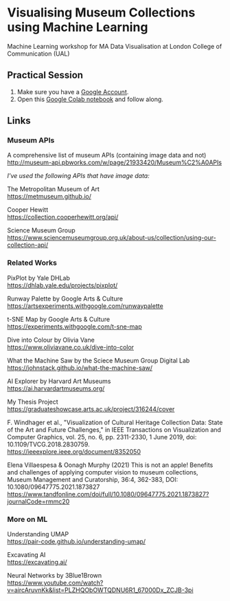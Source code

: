 # Visualising Museum Collections using Machine Learning  
Machine Learning workshop for MA Data Visualisation at London College of Communication (UAL) 

## Practical Session

1. Make sure you have a [Google Account](https://www.google.com/account/about/).
2. Open this [Google Colab notebook](https://colab.research.google.com/drive/1RkHLJGT76zXZe6i4nHrwKvL1mt0PSsQx?usp=sharing) and follow along. 

## Links

### Museum APIs

A comprehensive list of museum APIs (containing image data and not)  
http://museum-api.pbworks.com/w/page/21933420/Museum%C2%A0APIs

*I've used the following APIs that have image data:*

The Metropolitan Museum of Art  
https://metmuseum.github.io/

Cooper Hewitt  
https://collection.cooperhewitt.org/api/

Science Museum Group  
https://www.sciencemuseumgroup.org.uk/about-us/collection/using-our-collection-api/


### Related Works

PixPlot by Yale DHLab  
https://dhlab.yale.edu/projects/pixplot/

Runway Palette by Google Arts & Culture  
https://artsexperiments.withgoogle.com/runwaypalette

t-SNE Map by Google Arts & Culture  
https://experiments.withgoogle.com/t-sne-map

Dive into Colour by Olivia Vane  
https://www.oliviavane.co.uk/dive-into-color

What the Machine Saw by the Sciece Museum Group Digital Lab  
https://johnstack.github.io/what-the-machine-saw/

AI Explorer by Harvard Art Museums  
https://ai.harvardartmuseums.org/

My Thesis Project  
https://graduateshowcase.arts.ac.uk/project/316244/cover

F. Windhager et al., "Visualization of Cultural Heritage Collection Data: State of the Art and Future Challenges," in IEEE Transactions on Visualization and Computer Graphics, vol. 25, no. 6, pp. 2311-2330, 1 June 2019, doi: 10.1109/TVCG.2018.2830759.  
https://ieeexplore.ieee.org/document/8352050

Elena Villaespesa & Oonagh Murphy (2021) This is not an apple! Benefits and challenges of applying computer vision to museum collections, Museum Management and Curatorship, 36:4, 362-383, DOI: 10.1080/09647775.2021.1873827  
https://www.tandfonline.com/doi/full/10.1080/09647775.2021.1873827?journalCode=rmmc20


### More on ML

Understanding UMAP  
https://pair-code.github.io/understanding-umap/

Excavating AI  
https://excavating.ai/

Neural Networks by 3Blue1Brown  
https://www.youtube.com/watch?v=aircAruvnKk&list=PLZHQObOWTQDNU6R1_67000Dx_ZCJB-3pi



